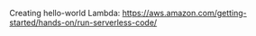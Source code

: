 Creating hello-world Lambda: https://aws.amazon.com/getting-started/hands-on/run-serverless-code/<br>